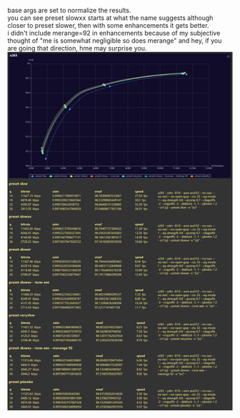 base args are set to normalize the results.  
you can see preset slowxx starts at what the name suggests although closer to preset slower, then with some enhancements it gets better.  
i didn't include merange=92 in enhancements because of my subjective thought of "me is somewhat negligible so does merange" and hey, if you are going that direction, hme may surprise you.  
![img](report.png)